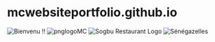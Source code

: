 # mcwebsiteportfolio.github.io

![Bienvenu !!](https://user-images.githubusercontent.com/82095190/113880764-0f396e80-97bc-11eb-8de8-2463ce4d0210.png)
![pnglogoMC](https://user-images.githubusercontent.com/82095190/113883273-4c066500-97be-11eb-92df-477df91c4d41.png)
![Sogbu Restaurant Logo](https://user-images.githubusercontent.com/82095190/113884460-46f5e580-97bf-11eb-99d2-d49594ba75ab.png)
![Sénégazelles](https://user-images.githubusercontent.com/82095190/113884477-4b220300-97bf-11eb-95e4-68594d29eeb5.png)
